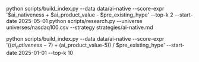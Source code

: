 python scripts/build_index.py --data data/ai-native --score-expr '$ai_nativeness + $ai_product_value - $pre_existing_hype' --top-k 2 --start-date 2025-05-01
python scripts/research.py --universe universes/nasdaq100.csv --strategy strategies/ai-native.md


python scripts/build_index.py --data data/ai-native --score-expr '(($ai_nativeness-7) + ($ai_product_value-5)) / $pre_existing_hype' --start-date 2025-01-01 --top-k 10